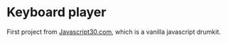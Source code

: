 # Keyboard player
First project from [Javascript30.com](javascript30.com), which is a vanilla javascript drumkit.
